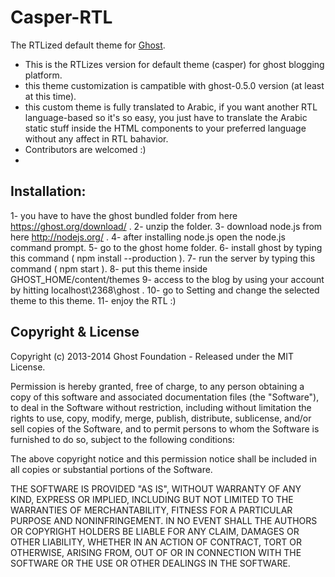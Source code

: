 # Casper-RTL

The RTLized default theme for [Ghost](http://github.com/tryghost/ghost/).

- This is the RTLizes version for default theme (casper) for ghost blogging platform.
- this theme customization is campatible with ghost-0.5.0 version (at least at this time).
- this custom theme is fully translated to Arabic, if you want another RTL language-based so it's so easy, you just have to translate the Arabic static stuff inside the HTML components to your preferred language without any affect in RTL bahavior.
- Contributors are welcomed :) 
- 

## Installation:

1- you have to have the ghost bundled folder from here https://ghost.org/download/ .
2- unzip the folder.
3- download node.js from here http://nodejs.org/ .
4- after installing node.js open the node.js command prompt.
5- go to the ghost home folder.
6- install ghost by typing this command ( npm install --production ).
7- run the server by typing this command ( npm start ).
8- put this theme inside GHOST_HOME/content/themes
9- access to the blog by using your account by hitting localhost\2368\ghost .
10- go to Setting and change the selected theme to this theme.
11- enjoy the RTL :)



## Copyright & License

Copyright (c) 2013-2014 Ghost Foundation - Released under the MIT License.

Permission is hereby granted, free of charge, to any person obtaining a copy of this software and associated documentation files (the "Software"), to deal in the Software without restriction, including without limitation the rights to use, copy, modify, merge, publish, distribute, sublicense, and/or sell copies of the Software, and to permit persons to whom the Software is furnished to do so, subject to the following conditions:

The above copyright notice and this permission notice shall be included in all copies or substantial portions of the Software.

THE SOFTWARE IS PROVIDED "AS IS", WITHOUT WARRANTY OF ANY KIND, EXPRESS OR IMPLIED, INCLUDING BUT NOT LIMITED TO THE WARRANTIES OF MERCHANTABILITY, FITNESS FOR A PARTICULAR PURPOSE AND
NONINFRINGEMENT. IN NO EVENT SHALL THE AUTHORS OR COPYRIGHT HOLDERS BE LIABLE FOR ANY CLAIM, DAMAGES OR OTHER LIABILITY, WHETHER IN AN ACTION OF CONTRACT, TORT OR OTHERWISE, ARISING FROM, OUT OF OR IN CONNECTION WITH THE SOFTWARE OR THE USE OR OTHER DEALINGS IN THE SOFTWARE.
